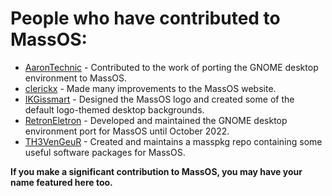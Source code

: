 # People who have contributed to MassOS:

- [AaronTechnic](https://github.com/AaronTechnic) - Contributed to the work of porting the GNOME desktop environment to MassOS.
- [clerickx](https://github.com/clerickx) - Made many improvements to the MassOS website.
- [IKGissmart](https://github.com/IKGissmart) - Designed the MassOS logo and created some of the default logo-themed desktop backgrounds.
- [RetronEletron](https://github.com/RetronEletron) - Developed and maintained the GNOME desktop environment port for MassOS until October 2022.
- [TH3VenGeuR](https://github.com/TH3VenGeuR) - Created and maintains a masspkg repo containing some useful software packages for MassOS.

**If you make a significant contribution to MassOS, you may have your name featured here too.**
